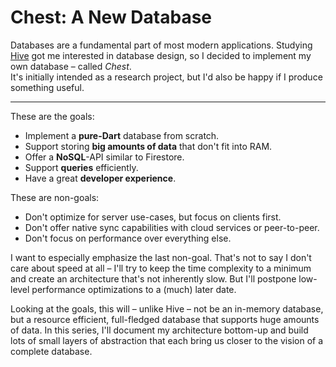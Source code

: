 # Chest: A New Database

Databases are a fundamental part of most modern applications.
Studying [Hive](https://hivedb.dev) got me interested in database design, so I decided to implement my own database – called *Chest*.  
It's initially intended as a research project, but I'd also be happy if I produce something useful.

---

These are the goals:

- Implement a **pure-Dart** database from scratch.
- Support storing **big amounts of data** that don't fit into RAM.
- Offer a **NoSQL**-API similar to Firestore.
- Support **queries** efficiently.
- Have a great **developer experience**.

These are non-goals:

- Don't optimize for server use-cases, but focus on clients first.
- Don't offer native sync capabilities with cloud services or peer-to-peer.
- Don't focus on performance over everything else.

I want to especially emphasize the last non-goal.
That's not to say I don't care about speed at all – I'll try to keep the time complexity to a minimum and create an architecture that's not inherently slow. But I'll postpone low-level performance optimizations to a (much) later date.

Looking at the goals, this will – unlike Hive – not be an in-memory database, but a resource efficient, full-fledged database that supports huge amounts of data.
In this series, I'll document my architecture bottom-up and build lots of small layers of abstraction that each bring us closer to the vision of a complete database.

